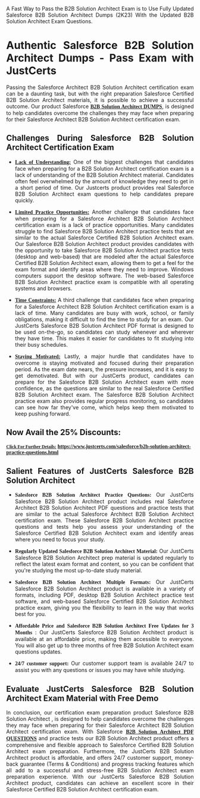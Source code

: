 <p dir="auto" style="text-align: justify;">A Fast Way to Pass the B2B Solution Architect Exam is to Use Fully Updated Salesforce B2B Solution Architect Dumps (2K23) With the Updated B2B Solution Architect Exam Questions.</p>

<h1 style="text-align: justify;"><strong>Authentic Salesforce B2B Solution Architect Dumps - Pass Exam with JustCerts</strong></h1>

<p style="text-align: justify;">Passing the Salesforce Architect B2B Solution Architect certification exam can be a daunting task, but with the right preparation Salesforce Certified B2B Solution Architect materials, it is possible to achieve a successful outcome. Our product Salesforce <strong><a href="https://www.justcerts.com/salesforce/b2b-solution-architect-practice-questions.html"><span style="font-family:Georgia,serif;"><u>B2B Solution Architect DUMPS</u></span></a></strong>, is designed to help candidates overcome the challenges they may face when preparing for their Salesforce Architect B2B Solution Architect certification exam.</p>

<h2 style="text-align: justify;"><strong>Challenges During Salesforce B2B Solution Architect Certification Exam</strong></h2>

<ul>
	<li style="text-align: justify;"><u><span style="font-family:Georgia,serif;"><strong>Lack of Understanding:</strong></span></u> One of the biggest challenges that candidates face when preparing for a B2B Solution Architect certification exam is a lack of understanding of the B2B Solution Architect material. Candidates often feel overwhelmed by the amount of knowledge they need to get in a short period of time. Our Justcerts product provides real Salesforce B2B Solution Architect exam questions to help candidates prepare quickly.</li>
</ul>

<ul>
	<li style="text-align: justify;"><u><span style="font-family:Georgia,serif;"><strong>Limited Practice Opportunities:</strong></span></u> Another challenge that candidates face when preparing for a Salesforce Architect B2B Solution Architect certification exam is a lack of practice opportunities. Many candidates struggle to find Salesforce B2B Solution Architect practice tests that are similar to the actual Salesforce Certified B2B Solution Architect exam. Our Salesforce B2B Solution Architect product provides candidates with the opportunity to take Salesforce B2B Solution Architect practice tests (desktop and web-based) that are modeled after the actual Salesforce Certified B2B Solution Architect exam, allowing them to get a feel for the exam format and identify areas where they need to improve. Windows computers support the desktop software. The web-based Salesforce B2B Solution Architect practice exam is compatible with all operating systems and browsers.</li>
</ul>

<ul>
	<li style="text-align: justify;"><u><span style="font-family:Georgia,serif;"><strong>Time Constraints:</strong></span></u> A third challenge that candidates face when preparing for a Salesforce Architect B2B Solution Architect certification exam is a lack of time. Many candidates are busy with work, school, or family obligations, making it difficult to find the time to study for an exam. Our JustCerts Salesforce B2B Solution Architect PDF format is designed to be used on-the-go, so candidates can study whenever and wherever they have time. This makes it easier for candidates to fit studying into their busy schedules.</li>
</ul>

<ul>
	<li style="text-align: justify;"><u><span style="font-family:Georgia,serif;"><strong>Staying Motivated:</strong></span></u> Lastly, a major hurdle that candidates have to overcome is staying motivated and focused during their preparation period. As the exam date nears, the pressure increases, and it is easy to get demotivated. But with our JustCerts product, candidates can prepare for the Salesforce B2B Solution Architect exam with more confidence, as the questions are similar to the real Salesforce Certified B2B Solution Architect exam. The Salesforce B2B Solution Architect practice exam also provides regular progress monitoring, so candidates can see how far they&#39;ve come, which helps keep them motivated to keep pushing forward.</li>
</ul>

<h2 style="text-align: justify;"><strong>Now Avail the 25% Discounts:</strong></h2>

<p><span style="font-size:12px;"><u><span style="font-family:Georgia,serif;"><strong>Click For Further Details:</strong></span></u></span><span style="font-size:14px;"><span style="font-family:Georgia,serif;"><strong> <a href="https://www.justcerts.com/salesforce/b2b-solution-architect-practice-questions.html">https://www.justcerts.com/salesforce/b2b-solution-architect-practice-questions.html</a></strong></span></span></p>

<h2 style="text-align: justify;"><strong>Salient Features of JustCerts Salesforce B2B Solution Architect</strong></h2>

<ul>
	<li style="text-align: justify;"><span style="font-family:Georgia,serif;"><strong>Salesforce B2B Solution Architect Practice Questions:</strong></span> Our JustCerts Salesforce B2B Solution Architect product includes real Salesforce Architect B2B Solution Architect PDF questions and practice tests that are similar to the actual Salesforce Architect B2B Solution Architect certification exam. These Salesforce B2B Solution Architect practice questions and tests help you assess your understanding of the Salesforce Certified B2B Solution Architect exam and identify areas where you need to focus your study.</li>
</ul>

<ul>
	<li style="text-align: justify;"><span style="font-family:Georgia,serif;"><strong>Regularly Updated Salesforce B2B Solution Architect Material:</strong></span> Our JustCerts Salesforce B2B Solution Architect prep material is updated regularly to reflect the latest exam format and content, so you can be confident that you&#39;re studying the most up-to-date study material.</li>
</ul>

<ul>
	<li style="text-align: justify;"><span style="font-family:Georgia,serif;"><strong>Salesforce B2B Solution Architect Multiple Formats:</strong></span> Our JustCerts Salesforce B2B Solution Architect product is available in a variety of formats, including PDF, desktop B2B Solution Architect practice test software, and web-based Salesforce Certified B2B Solution Architect practice exam, giving you the flexibility to learn in the way that works best for you.</li>
</ul>

<ul>
	<li style="text-align: justify;"><span style="font-family:Georgia,serif;"><strong>Affordable Price and Salesforce B2B Solution Architect Free Updates for 3 Months</strong></span> : Our JustCerts Salesforce B2B Solution Architect product is available at an affordable price, making them accessible to everyone. You will also get up to three months of free B2B Solution Architect exam questions updates.</li>
</ul>

<ul>
	<li style="text-align: justify;"><span style="font-family:Georgia,serif;"><strong>24/7 customer support:</strong></span> Our customer support team is available 24/7 to assist you with any questions or issues you may have while studying.</li>
</ul>

<h2 style="text-align: justify;"><strong>Evaluate JustCerts Salesforce B2B Solution Architect Exam Material with Free Demo</strong></h2>

<p style="text-align: justify;">In conclusion, our certification exam preparation product Salesforce B2B Solution Architect , is designed to help candidates overcome the challenges they may face when preparing for their Salesforce Architect B2B Solution Architect certification exam. With Salesforce <a href="https://www.justcerts.com/salesforce/b2b-solution-architect-practice-questions.html"><u><strong><span style="font-family:Georgia,serif;">B2B Solution Architect PDF QUESTIONS</span></strong></u></a> and practice tests our B2B Solution Architect product offers a comprehensive and flexible approach to Salesforce Certified B2B Solution Architect exam preparation. Furthermore, the JustCerts B2B Solution Architect product is affordable, and offers 24/7 customer support, money-back guarantee (Terms &amp; Conditions) and progress tracking features which all add to a successful and stress-free B2B Solution Architect exam preparation experience. With our JustCerts Salesforce B2B Solution Architect product, candidates can achieve an excellent score in their Salesforce Certified B2B Solution Architect certification exam.</p>
